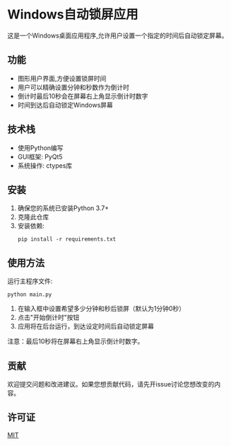# Windows自动锁屏应用

这是一个Windows桌面应用程序,允许用户设置一个指定的时间后自动锁定屏幕。

## 功能

- 图形用户界面,方便设置锁屏时间
- 用户可以精确设置分钟和秒数作为倒计时
- 倒计时最后10秒会在屏幕右上角显示倒计时数字
- 时间到达后自动锁定Windows屏幕

## 技术栈

- 使用Python编写
- GUI框架: PyQt5
- 系统操作: ctypes库

## 安装

1. 确保您的系统已安装Python 3.7+
2. 克隆此仓库
3. 安装依赖:
   ```
   pip install -r requirements.txt
   ```

## 使用方法

运行主程序文件:
```
python main.py
```

1. 在输入框中设置希望多少分钟和秒后锁屏（默认为1分钟0秒）
2. 点击"开始倒计时"按钮
3. 应用将在后台运行，到达设定时间后自动锁定屏幕

注意：最后10秒将在屏幕右上角显示倒计时数字。

## 贡献

欢迎提交问题和改进建议。如果您想贡献代码，请先开issue讨论您想改变的内容。

## 许可证

[MIT](https://choosealicense.com/licenses/mit/)